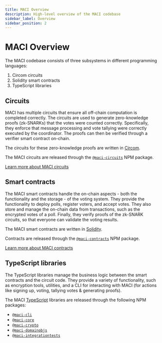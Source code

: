 ```yaml
---
title: MACI Overview
description: High-level overview of the MACI codebase
sidebar_label: Overview
sidebar_position: 2
---
```


# MACI Overview

The MACI codebase consists of three subsystems in different programming languages:

1. Circom circuits
2. Solidity smart contracts
3. TypeScript libraries

## Circuits

MACI has multiple circuits that ensure all off-chain computation is completed correctly. The circuits are used to generate zero-knowledge proofs (zk-SNARKs) that the votes were counted correctly. Specifically, they enforce that message processing and vote tallying were correctly executed by the coordinator. The proofs can then be verified through a verifier smart contract on-chain.

The circuits for these zero-knowledge proofs are written
in [Circom](https://iden3.io/circom).

The MACI circuits are released through the [`@maci-circuits`](https://www.npmjs.com/package/maci-circuits) NPM package.

[Learn more about MACI circuits](/docs/circuits)

## Smart contracts

The MACI smart contracts handle the on-chain aspects - both the functionality and the storage - of the voting system. They provide the functionality to deploy polls, register voters, and accept votes. They also store and manage the on-chain data from transactions, such as the encrypted votes of a poll. Finally, they verify proofs of the zk-SNARK circuits, so that everyone can validate the voting results.

The MACI smart contracts are written in [Solidity](https://soliditylang.org/).

Contracts are released through the [`@maci-contracts`](https://www.npmjs.com/package/maci-contracts) NPM package.

[Learn more about MACI contracts](/docs/contracts)

## TypeScript libraries

The TypeScript libraries manage the business logic between the smart contracts and the circuit code. They provide a variety of functionality, such as encryption tools, utilities, and a CLI for interacting with MACI (for actions like signing up, voting, tallying votes & generating proofs).

The MACI [TypeScript](https://www.typescriptlang.org/) libraries are released through the following NPM packages:

- [`@maci-cli`](https://www.npmjs.com/package/maci-cli)
- [`@maci-core`](https://www.npmjs.com/package/maci-core)
- [`@maci-crypto`](https://www.npmjs.com/package/maci-crypto)
- [`@maci-domainobjs`](https://www.npmjs.com/package/maci-domainobjs)
- [`@maci-integrationtests`](https://www.npmjs.com/package/maci-integrationtests)
